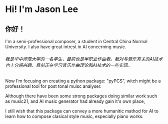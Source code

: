 # Hi! I'm Jason Lee

## 你好！

I'm a semi-professional composer, a student in Central China Normal University. I also have great intrest in AI concerning music.

###### 我是华中师范大学的一名学生，目前也是半职业作曲者。我对与音乐有关的AI技术也十分感兴趣，目前正在学习音乐作曲理论和AI技术的一些实现。

Now I'm focusing on creating a python package: "pyPCS", witch might be a professional tool for post tonal muisc analyser.

Although there have been some strong packages doing similar work such as music21, and AI music generator had already gain it's own place,

I still wish that this package can convey a more humanitic mathod for AI to learn how to compose clasical style music, especially piano works.

